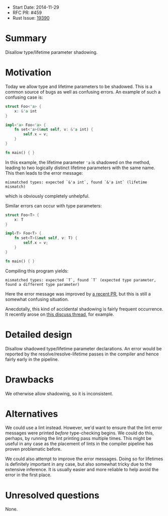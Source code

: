 - Start Date: 2014-11-29
- RFC PR: #459
- Rust Issue: [19390](https://github.com/rust-lang/rust/issues/19390)

# Summary

Disallow type/lifetime parameter shadowing.

# Motivation

Today we allow type and lifetime parameters to be shadowed. This is a
common source of bugs as well as confusing errors. An example of such a confusing case is:

```rust
struct Foo<'a> {
    x: &'a int
}

impl<'a> Foo<'a> {
    fn set<'a>(&mut self, v: &'a int) {
        self.x = v;
    }
}

fn main() { }
```

In this example, the lifetime parameter `'a` is shadowed on the method, leading to two
logically distinct lifetime parameters with the same name. This then leads to the error
message:

    mismatched types: expected `&'a int`, found `&'a int` (lifetime mismatch)
    
which is obviously completely unhelpful.

Similar errors can occur with type parameters:

```rust
struct Foo<T> {
    x: T
}

impl<T> Foo<T> {
    fn set<T>(&mut self, v: T) {
        self.x = v;
    }
}

fn main() { }
```

Compiling this program yields:

    mismatched types: expected `T`, found `T` (expected type parameter, found a different type parameter)

Here the error message was improved by [a recent PR][pr], but this is
still a somewhat confusing situation.

Anecdotally, this kind of accidental shadowing is fairly frequent
occurrence.  It recently arose on [this discuss thread][dt], for
example.
    
[dt]: http://discuss.rust-lang.org/t/confused-by-lifetime-error-messages-tell-me-about-it/358/41?u=nikomatsakis    
[pr]: https://github.com/rust-lang/rust/pull/18264
    
# Detailed design

Disallow shadowed type/lifetime parameter declarations. An error would
be reported by the resolve/resolve-lifetime passes in the compiler and
hence fairly early in the pipeline.

# Drawbacks

We otherwise allow shadowing, so it is inconsistent.

# Alternatives

We could use a lint instead. However, we'd want to ensure that the
lint error messages were printed *before* type-checking begins. We
could do this, perhaps, by running the lint printing pass multiple
times. This might be useful in any case as the placement of lints in
the compiler pipeline has proven problematic before.

We could also attempt to improve the error messages. Doing so for
lifetimes is definitely important in any case, but also somewhat
tricky due to the extensive inference. It is usually easier and more
reliable to help avoid the error in the first place.

# Unresolved questions

None.
